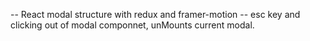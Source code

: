 -- React modal structure with redux and framer-motion
-- esc key and clicking out of modal componnet, unMounts current modal.
